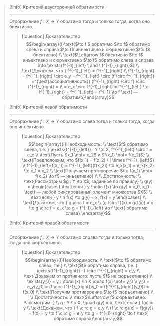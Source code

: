 > [!info] Критерий двусторонней обратимости
>
> ---
> Отображение $f : X \to Y$ обратимо тогда и только тогда, когда оно биективно.
> > [!question] Доказательство
> > $$\begin{array}{l}\text{$\to f $ обратимо $\to f$ обратимо слева и справа $\to f$ инъективно и сюръективно $\to f$ биективно} \\ \text{$\Leftarrow f$ биективно $\to f$ инъективно и сюръективно $\to f$ обратимо слева и справа $\to \exists{f^{-1}_{left} \ and \ f^{-1}_{right}}$} \\ \text{Докажем, что } f^{-1}_{left} = f^{-1}_{right} \\ f^{-1}_{right} = f^{-1}_{right} \circ e_y = f^{-1}_{left} \circ (f \circ f^{-1}_{right}) =^{\text{ассоциативность}} (f^{-1}_{right} \circ f) \circ f^{-1}_{right} = \\ = e_x \circ f^{-1}_{right} = f^{-1}_{left} \to f^{-1}_{right} = f^{-1}_{left} = f^{-1} \to f \text{ — обратимо}\end{array}$$


> [!info] Критерий левой обратимости
>
> ---
> Отображение $f: X \to Y$ обратимо слева тогда и только тогда, когда оно инъективно.
> > [!question] Доказательство
> > $$\begin{array}{l}Необходимость: \\ \text{$f$ обратимо слева, т.е. } \exists{f^{-1}_{left}} : Y \to X, f^{-1}_{left} \circ f = e_x \\ \text{Пусть $x_1 \not= x_2$ и $f(x_1) \not= f(x_2)$} \\ \text{Предположим, что $f(x_1) = f(x_2) \ | \times f^{-1}_{left}$} \\ f^{-1}_{left}(f(x_1)) = f^{-1}_{left}(f(x_2)) \to e_x(x_1) = e_x(x_2) \to x_1 = x_2 \\ \text{Получаем противоречие $\to f(x_1) \not= f(x_2) \to f$ — инъективно} \\ \\ Достаточность: \\ \text{Рассмотрим $g : Y \to X$, заданное по правилу} \\ g(y) = \begin{cases} \text{если } y \notin f(x) \to g(y) = x_0, x_0 \text{ — любой фиксированный элемент множества $X$} \\ \text{если } y \in f(x) \to g(y) = x, f(x) = y \end{cases} \\ \text{Докажем, что } g \circ f = e_x \\ (g \circ f)(x) = g(f(x)) = x \to g \circ f = e_x \to g = f^{-1}_{left} \to f \text{ обратимо слева} \end{array}$$

> [!info] Критерий правой обратимости
>
> ---
> Отображение $f : X \to Y$ обратимо справа тогда и только тогда, когда оно сюръективно.
> > [!question] Доказательство
> > $$\begin{array}{l}Необходимость: \\ \text{$\to f$ обратимо слева, т.е.} \\ \text{$f$ обратимо справа, т.е. } \exists{f^{-1}_{right}} : f \circ f^{-1}_{right} = e_y \\ \text{Докажем от противного: пусть $f$ не сюръективно} \\ \exists{y_0} = y : \forall{x} \in X \quad f(x) \not= y_0 \\ y_0 = e_y(y_0) = (f \circ f^{-1}_{right})y_0 = f(f^{-1}_{right}(y_0)) = f(x_0) \\ \text{Получим противоречие $\to f$ сюръективно} \\ \\ Достаточность: \\ \text{$\Leftarrow f$ сюръективно. Рассмотрим: } \\ g : Y \to X, \quad g(y) = x, \text{ если } f(x) = y \\ \text{Докажем, что } f \circ g = e_y \\ (f \circ g)(x) = f(g(y)) = f(x) = y \to f \circ g = e_y \to g = f^{-1}_{right} \to f \text{ обратимо справа}\end{array}$$